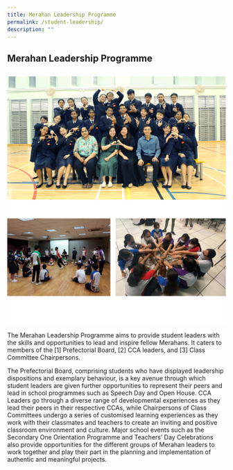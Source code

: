 ```yaml
---
title: Merahan Leadership Programme
permalink: /student-leadership/
description: ""
---
```

## Merahan Leadership Programme
## 
<img src="/images/prefect002.jpg" style="width:60%,align:left">

<img src="/images/prefect001.png" style="width:60%,align:left">

The Merahan Leadership Programme aims to provide student leaders with the skills and opportunities to lead and inspire fellow Merahans. It caters to members of the [1] Prefectorial Board, [2] CCA leaders, and [3] Class Committee Chairpersons.

The Prefectorial Board, comprising students who have displayed leadership dispositions and exemplary behaviour, is a key avenue through which student leaders are given further opportunities to represent their peers and lead in school programmes such as Speech Day and Open House. CCA Leaders go through a diverse range of developmental experiences as they lead their peers in their respective CCAs, while Chairpersons of Class Committees undergo a series of customised learning experiences as they work with their classmates and teachers to create an inviting and positive classroom environment and culture. Major school events such as the Secondary One Orientation Programme and Teachers’ Day Celebrations also provide opportunities for the different groups of Merahan leaders to work together and play their part in the planning and implementation of authentic and meaningful projects.